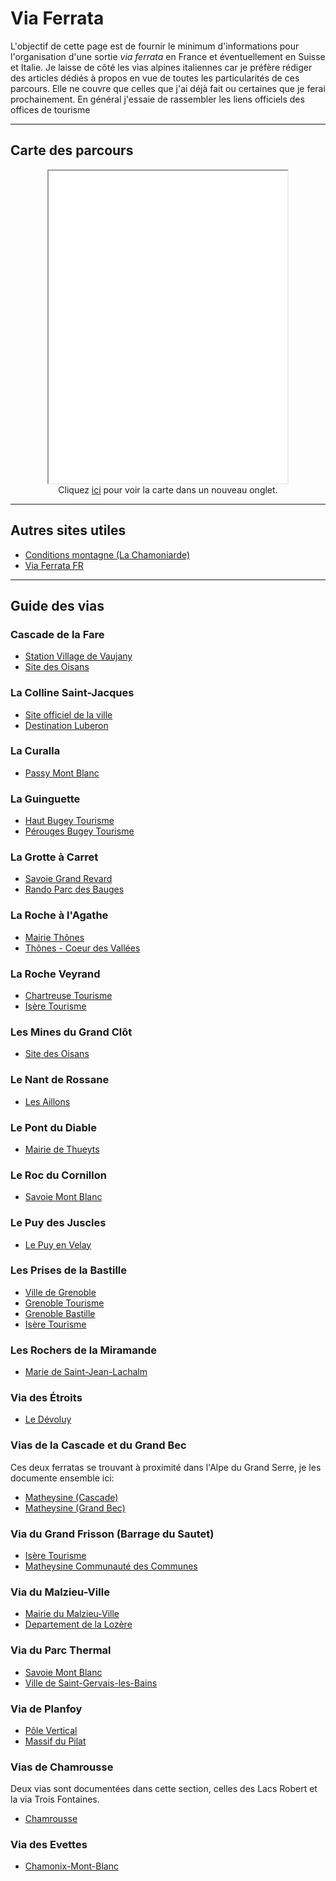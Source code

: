 # Via Ferrata

L'objectif de cette page est de fournir le minimum d'informations pour l'organisation d'une sortie *via ferrata* en France et éventuellement en Suisse et Italie. Je laisse de côté les vias alpines italiennes car je préfère rédiger des articles dédiés à propos en vue de toutes les particularités de ces parcours. Elle ne couvre que celles que j'ai déjà fait ou certaines que je ferai prochainement. En général j'essaie de rassembler les liens officiels des offices de tourisme

---

## Carte des parcours

<figure align="center">
    <iframe 
        src   = "media/via-ferrata"
        width = "90%"
        height= "500px"
        title = "Adventure Track"
        >
    </iframe>
    <figcaption>
    Cliquez <a href="media/via-ferrata" target="_blank">ici</a> pour voir la carte dans un nouveau onglet.
    </figcaption>
</figure>

---

## Autres sites utiles

- [Conditions montagne (La Chamoniarde)](https://www.chamoniarde.com/montagne/conditions-montagne#)
- [Via Ferrata FR](https://www.viaferrata-fr.net/)

---

## Guide des vias

### Cascade de la Fare

- [Station Village de Vaujany](https://www.vaujany.com/fr/vivez-lete/via-ferrata/)
- [Site des Oisans](https://www.oisans.com/equipement/via-ferrata-de-la-cascade-de-la-fare/)

### La Colline Saint-Jacques

- [Site officiel de la ville](https://www.cavaillon.fr/via-ferrata.html)
- [Destination Luberon](https://www.destinationluberon.com/bouger/la-via-ferrata-de-cavaillon)

### La Curalla

- [Passy Mont Blanc](https://www.passy-mont-blanc.com/activites/escalade-et-via-ferrata/via-ferrata/la-via-ferrata-de-curalla/?via-ferrata-de-curalla-s191925)

### La Guinguette

- [Haut Bugey Tourisme](https://www.hautbugey-tourisme.com/equipement/via-ferrata-de-la-guinguette-2/)
- [Pérouges Bugey Tourisme](https://www.perouges-bugey-tourisme.com/decouvrir/la-via-ferrata-de-la-guinguette/)

### La Grotte à Carret

- [Savoie Grand Revard](https://www.savoiegrandrevard.com/via-ferrata-de-la-grotte-a-carret-saint-jean-d-arvey.html)
- [Rando Parc des Bauges](https://rando.parcdesbauges.com/trek/20084-Via-ferrata----Jules-Carret---Les-P-tchis)

### La Roche à l'Agathe

- [Mairie Thônes](http://www.mairie-thones.fr/fr/information/99305/via-ferrata)
- [Thônes - Coeur des Vallées](https://www.thonescoeurdesvallees.com/activites/aventure-et-sensations/via-ferrata/#)

### La Roche Veyrand

- [Chartreuse Tourisme](https://www.chartreuse-tourisme.com/en/touristic_sheet/via-ferrata-roche-veyrand-saint-pierre-dentremont-en-2777366/)
- [Isère Tourisme](https://www.isere-tourisme.com/equipements/ferrata-roche-veyrand)

### Les Mines du Grand Clôt

- [Site des Oisans](https://www.oisans.com/equipement/via-ferrata-des-mines-du-grand-clot/)

### Le Nant de Rossane

- [Les Aillons](https://www.lesaillons.com/la-via-ferrata-ecole-du-nant-de-rossane.html)

### Le Pont du Diable

- [Mairie de Thueyts](https://www.thueyts.fr/vie-quotidienne/sport-et-loisirs/la-via-ferrata/)

### Le Roc du Cornillon

- [Savoie Mont Blanc](https://www.savoie-mont-blanc.com/sports-de-grimpe/via-ferrata-du-roc-de-cornillon-132651/)

### Le Puy des Juscles

- [Le Puy en Velay](https://www.lepuyenvelay-tourisme.fr/equipements/via-ferrata-le-puy-des-juscles/)

### Les Prises de la Bastille

- [Ville de Grenoble](https://www.grenoble.fr/2882-via-ferrata-et-escalade-a-la-bastille.htm)
- [Grenoble Tourisme](https://www.grenoble-tourisme.com/fr/blog/via-ferrata-a-grenoble/)
- [Grenoble Bastille](https://bastille-grenoble.fr/via-ferrata-bastille-grenoble/)
- [Isère Tourisme](https://www.isere-tourisme.com/equipements/ferrata-de-grenoble-les-prises-de-la-bastille)

### Les Rochers de la Miramande

- [Marie de Saint-Jean-Lachalm](https://www.saintjeanlachalm.fr/via-ferrata.php)

### Via des Étroits

- [Le Dévoluy](https://www.ledevoluy.com/ete/offres/via-ferrata-des-etroits-devoluy-fr-ete-4161036/)

### Vias de la Cascade et du Grand Bec

Ces deux ferratas se trouvant à proximité dans l'Alpe du Grand Serre, je les documente ensemble ici:

- [Matheysine (Cascade)](https://www.matheysine-tourisme.com/fr/catalogue/detail/via-ferrata-de-la-cascade/?page_id=1086)
- [Matheysine (Grand Bec)](https://www.matheysine-tourisme.com/fr/catalogue/detail/via-ferrata-du-grand-bec/?page_id=1086)

### Via du Grand Frisson (Barrage du Sautet)

- [Isère Tourisme](https://www.isere-tourisme.com/equipements/ferrata-du-grand-frisson)
- [Matheysine Communauté des Communes](https://www.ccmatheysine.fr/web/culture-loisirs/via-ferrata/)

### Via du Malzieu-Ville

- [Mairie du Malzieu-Ville](https://le-malzieu-ville.fr/via-ferrata/)
- [Departement de la Lozère](https://lozere.fr/la-ferrata-du-malzieu.html)

### Via du Parc Thermal

- [Savoie Mont Blanc](https://www.savoie-mont-blanc.com/en/climbing-viaferrata-and-adventure-courses/via-ferrata-du-parc-thermal-5063203/)
- [Ville de Saint-Gervais-les-Bains](https://www.saintgervais.com/jai-envie/activites/activites-outdoor-sportive/via-ferrata/)

### Via de Planfoy

- [Pôle Vertical](https://www.pilat-tourisme.fr/planifier/activites-et-detente/sensations/avec-des-cordes/pole-vertical-via-ferrata-adultes-2655334)
- [Massif du Pilat](https://massifdupilat.com/via-ferrata-planfoy/)

### Vias de Chamrousse

Deux vias sont documentées dans cette section, celles des Lacs Robert et la via Trois Fontaines.

- [Chamrousse](https://www.chamrousse.com/plan-via-ferratas.html)

### Via des Evettes

- [Chamonix-Mont-Blanc](https://www.chamonix.com/activites/via-ferrata-dans-la-vallee/via-ferrata-des-evettes)
